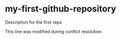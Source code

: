 # my-first-github-repository
Description for the first repo

This line was modified during conflict resolution.
